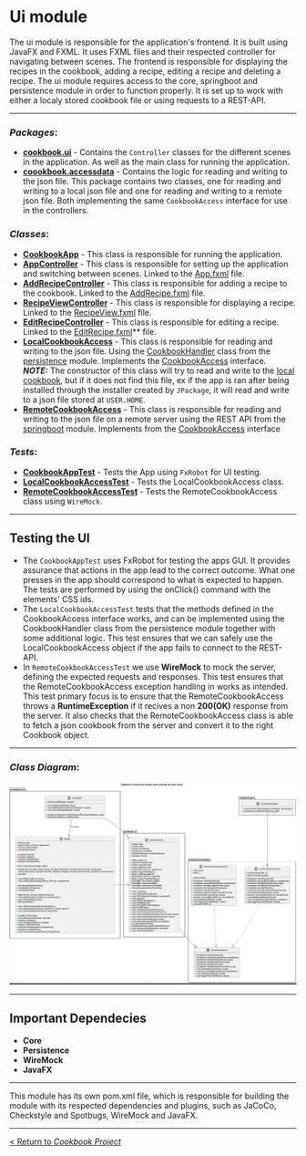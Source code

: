 # __Ui module__

The ui module is responsible for the application's frontend. It is built using JavaFX and FXML. It uses FXML files and their respected controller for navigating between scenes. The frontend is responsible for displaying the recipes in the cookbook, adding a recipe, editing a recipe and deleting a recipe. The ui module requires access to the core, springboot and persistence module in order to function properly. It is set up to work with either a localy stored cookbook file or using requests to a REST-API.

---
### _**Packages**_:
* **[cookbook.ui](/cookbook-project/ui/src/main/java/cookbook/ui/)** - Contains the `Controller` classes for the different scenes in the application. As well as the main class for running the application.
* **[coookbook.accessdata](/cookbook-project/ui/src/main/java/cookbook/ui/)** - Contains the logic for reading and writing to the json file. This package contains two classes, one for reading and writing to a local json file and one for reading and writing to a remote json file. Both implementing the same `CookbookAccess` interface for use in the controllers.

### _**Classes**_:
* **[CookbookApp](/cookbook-project/ui/src/main/java/cookbook/ui/CookbookApp.java)** - This class is responsible for running the application.
* **[AppController](/cookbook-project/ui/src/main/java/cookbook/ui/AppContoller.java)** - This class is responsible for setting up the application and switching between scenes. Linked to the [App.fxml](/cookbook-project/ui/src/main/resources/App.fxml) file.
* **[AddRecipeController](/cookbook-project/ui/src/main/java/cookbook/ui/AddRecipeContoller.java)** - This class is responsible for adding a recipe to the cookbook. Linked to the [AddRecipe.fxml](/cookbook-project/ui/src/main/resources/AddRecipe.fxml) file.
* **[RecipeViewController](/cookbook-project/ui/src/main/java/cookbook/ui/RecipeViewContoller.java)** - This class is responsible for displaying a recipe. Linked to the [RecipeView.fxml](/cookbook-project/ui/src/main/resources/RecipeView.fxml) file.
* **[EditRecipeController](/cookbook-project/ui/src/main/java/cookbook/ui/EditRecipeContoller.java)** - This class is responsible for editing a recipe. Linked to the [EditRecipe.fxml](/cookbook-project/ui/src/main/resources/EditRecipe.fxml)** file.
* **[LocalCookbookAccess](/cookbook-project/ui/src/main/java/cookbook/ui/LocalCookbookAccess.java)** - This class is responsible for reading and writing to the json file. Using the [CookbookHandler](/cookbook-project/persistence/src/main/java/cookbook/json/CookbookHandler.java) class from the [persistence](/cookbook-project/persistence/readme.md) module. Implements the [CookbookAccess](/cookbook-project/ui/src/main/java/cookbook/accessdata/CookbookAccess.java) interface.  
___NOTE:___  The constructor of this class will try to read and write to the [local cookbook](../persistence/storage/local-cookbook.json), but if it does not find this file, ex if the app is ran after being installed through the installer created by `JPackage`, it will read and write to a json file stored at `USER.HOME`.
* **[RemoteCookbookAccess](/cookbook-project/ui/src/main/java/cookbook/ui/RemoteCookbookAccess.java)** - This class is responsible for reading and writing to the json file on a remote server using the REST API from the [springboot](/cookbook-project/springboot/readme.md) module. Implements from the [CookbookAccess](/cookbook-project/ui/src/main/java/cookbook/accessdata/CookbookAccess.java) interface 


### _**Tests**_:  
* **[CookbookAppTest](/gr2322/cookbook-project/ui/src/test/java/cookbook/ui/CookbookAppTest.java)** - Tests the App using `FxRobot` for UI testing.
* **[LocalCookbookAccessTest](/gr2322/cookbook-project/ui/src/test/java/cookbook/ui/LocalCookbookAccessTes.java)** - Tests the LocalCookbookAccess class. 
* **[RemoteCookbookAccessTest](/gr2322/cookbook-project/ui/src/test/java/cookbook/ui/RemoteCookBookAccessTest.java)** - Tests the RemoteCookbookAccess class using `WireMock`.

---
## **Testing the UI**
* The `CookbookAppTest` uses FxRobot for testing the apps GUI. It provides assurance that actions in the app lead to the correct outcome. What one presses in the app should correspond to what is expected to happen. The tests are performed by using the onClick() command with the elements' CSS ids.  
* The `LocalCookbookAccessTest` tests that the methods defined in the CookbookAccess interface works, and can be implemented using the CookbookHandler class from the persistence module together with some additional logic. This test ensures that we can safely use the LocalCookbookAccess object if the app fails to connect to the REST-API.
* In `RemoteCookbookAccessTest` we use **WireMock** to mock the server, defining the expected requests and responses. This test ensures that the RemoteCookbookAccess exception handling in works as intended. This test primary focus is to ensure that the RemoteCookbookAccess throws a **RuntimeException** if it recives a non **200(OK)** response from the server. It also checks that the RemoteCookbookAccess class is able to fetch a json cookbook from the server and convert it to the right Cookbook object.

---

### _**Class Diagram**_:
![Class Diagram](../../docs/release3/diagrams/resources/classDiagram.png)

---
## Important Dependecies
* __Core__
* __Persistence__
* __WireMock__
* __JavaFX__

---

This module has its own pom.xml file, which is responsible for building the module with its respected dependencies and plugins, such as JaCoCo, Checkstyle and Spotbugs, WireMock and JavaFX.

---
[< Return to _Cookbook Project_](/cookbook-project/readme.md)